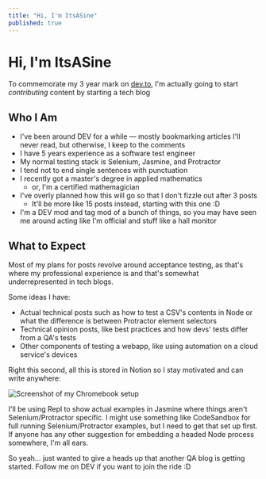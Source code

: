 ```yaml
---
title: "Hi, I'm ItsASine"
published: true
---
```


# Hi, I'm ItsASine

To commemorate my 3 year mark on [dev.to](http://dev.to), I'm actually going to start *contributing* content by starting a tech blog

## Who I Am

- I've been around DEV for a while — mostly bookmarking articles I'll never read, but otherwise, I keep to the comments
- I have 5 years experience as a software test engineer
- My normal testing stack is Selenium, Jasmine, and Protractor
- I tend not to end single sentences with punctuation
- I recently got a master's degree in applied mathematics
    - or, I'm a certified mathemagician
- I've overly planned how this will go so that I don't fizzle out after 3 posts
    - It'll be more like 15 posts instead, starting with this one :D
- I'm a DEV mod and tag mod of a bunch of things, so you may have seen me around acting like I'm official and stuff like a hall monitor

## What to Expect

Most of my plans for posts revolve around acceptance testing, as that's where my professional experience is and that's somewhat underrepresented in tech blogs.

Some ideas I have:

- Actual technical posts such as how to test a CSV's contents in Node or what the difference is between Protractor element selectors
- Technical opinion posts, like best practices and how devs' tests differ from a QA's tests
- Other components of testing a webapp, like using automation on a cloud service's devices

Right this second, all this is stored in Notion so I stay motivated and can write anywhere:

![Screenshot of my Chromebook setup](https://i.imgur.com/6EeT3RA.png)

I'll be using Repl to show actual examples in Jasmine where things aren't Selenium/Protractor specific. I might use something like CodeSandbox for full running Selenium/Protractor examples, but I need to get that set up first. If anyone has any other suggestion for embedding a headed Node process somewhere, I'm all ears.

So yeah... just wanted to give a heads up that another QA blog is getting started. Follow me on DEV if you want to join the ride :D
